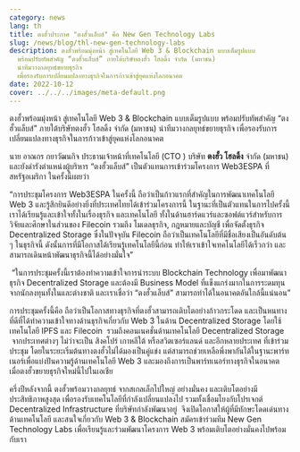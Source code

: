 ```yaml
---
category: news
lang: th
title: ตงฮั้วประกาศ "ตงฮั้วแล็บส์" คือ New Gen Technology Labs
slug: /news/blog/thl-new-gen-technology-labs
description: ตงฮั้วพร้อมมุ่งหน้า สู่เทคโนโลยี Web 3 & Blockchain แบบเต็มรูปแบบ
  พร้อมปรับทัพสำคัญ “ตงฮั้วแล็บส์” ภายใต้บริษัทตงฮั้ว โฮลดิ้ง จำกัด (มหาชน)
  นำทีมวางกลยุทธ์ขยายธุรกิจ
  เพื่อรองรับการเปลี่ยนแปลงทางธุรกิจในการก้าวเข้าสู่ยุคแห่งโลกอนาคต
date: 2022-10-12
cover: ../../../images/meta-default.png
---
```


ตงฮั้วพร้อมมุ่งหน้า สู่เทคโนโลยี Web 3 & Blockchain แบบเต็มรูปแบบ พร้อมปรับทัพสำคัญ “ตงฮั้วแล็บส์” ภายใต้บริษัทตงฮั้ว โฮลดิ้ง จำกัด (มหาชน) นำทีมวางกลยุทธ์ขยายธุรกิจ เพื่อรองรับการเปลี่ยนแปลงทางธุรกิจในการก้าวเข้าสู่ยุคแห่งโลกอนาคต

นาย อาณกร กยาวัฒนกิจ ประธานเจ้าหน้าที่เทคโนโลยี (CTO ) บริษัท **ตงฮั้ว โฮลดิ้ง** จำกัด (มหาชน) และยังดำรังตำแหน่งผู้บริหาร “ตงฮั้วแล็บส์” เป็นตัวแทนการเข้าร่วมโครงการ Web3ESPA ที่สหรัฐอเมริกา ในครั้งนี้เผยว่า

“การประชุมโครงการ Web3ESPA ในครั้งนี้ ถือว่าเป็นก้าวแรกที่สำคัญในการพัฒนาเทคโนโลยี Web 3 และรู้สึกยินดีอย่างยิ่งที่ประเทศไทยได้เข้าร่วมโครงการนี้ ในฐานะที่เป็นตัวแทนในการไปครั้งนี้ เราได้เรียนรู้และเข้าใจทั้งในเรื่องธุรกิจ และเทคโนโลยี ทั้งในด้านฮาร์ดแวร์และซอฟต์แวร์สำหรับการวิจัยและศึกษาในส่วนของ Filecoin รวมถึง โมเดลธุรกิจ, กฎหมายและบัญชี เพื่อจัดตั้งธุรกิจ Decentralized Storage ซึ่งในปัจจุบัน Filecoin ถือว่าเป็นเทคโนโลยีที่มีชื่อเสียงเป็นอันดับต้น ๆ ในธุรกิจนี้ ดังนั้นการที่มีโอกาสได้เรียนรู้เทคโนโลยีนี้ก่อน ทำให้เราเข้าใจเทคโนโลยีได้เร็วกว่า และสามารถเดินหน้าพัฒนาธุรกิจนี้ได้อย่างมั่นใจ”

 “ในการประชุมครั้งนี้เราต้องทำความเข้าใจการนำระบบ Blockchain Technology เพื่อมาพัฒนาธุรกิจ Decentralized Storage และต้องมี Business Model ที่แข็งแกร่งมากในการระดมทุนจากนักลงทุนทั้งในและต่างชาติ และเราเชื่อว่า “ตงฮั้วแล็บส์” สามารถทำได้ในอนาคตอันใกล้นี้แน่นอน”

การประชุมครั้งนี้คือ ถือว่าเป็นโอกาสทางธุรกิจที่ตงฮั้วสามารถเติบโตอย่างก้าวกระโดด และเป็นหนทางที่ดีที่ได้ทำความเข้าใจทางด้านธุรกิจเกี่ยวกับ Web 3 ในด้าน Decentralized Storage โดยใช้เทคโนโลยี IPFS และ Filecoin  รวมถึงคอนเนคชั่นด้านเทคโนโลยี Decentralized Storage  จากประเทศต่างๆ ไม่ว่าจะเป็น สิงคโปร์ เกาหลีใต้ หรือสวิตเซอร์แลนด์ และอีกหลายประเทศ ที่เข้าร่วมประชุม โดยในระยะเริ่มต้นทางตงฮั้วไม่ได้มองเป็นคู่แข่ง แต่สามารถช่วยเหลือพึ่งพากันได้ในฐานะพาร์ทเนอร์เพื่อแบ่งปันความรู้ด้านเทคโนโลยี Web 3 และมองถึงการเป็นพาร์ทเนอร์ทางธุรกิจในอนาคต เมื่อตงฮั้วขยายธุรกิจใหม่นี้ไปในเอเชีย

ครึ่งปีหลังจากนี้ ตงฮั้วพร้อมวางกลยุทธ์ จากสเกลเล็กไปใหญ่ อย่างมั่นคง และเติบโตอย่างมีประสิทธิภาพสูงสุด เพื่อรองรับเทคโนโลยีที่กำลังเปลี่ยนแปลงไป รวมทั้งเชื่อมโยงกับโปรเจกต์ Decentralized Infrastructure ที่บริษัทกำลังพัฒนาอยู่  จึงเปิดโอกาสให้ผู้ที่มีทักษะโดดเด่นทางด้านเทคโนโลยี และสนใจเกี่ยวกับ Web 3 & Blockchain สมัครเข้าร่วมทีม New Gen Technology Labs เพื่อเรียนรู้และร่วมพัฒนาโครงการ Web 3 พร้อมเติบโตอย่างมั่นคงไปพร้อมกับเรา

